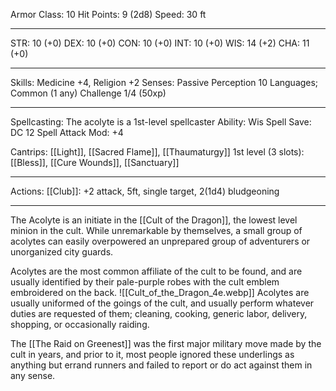 Armor Class: 10
Hit Points: 9 (2d8)
Speed: 30 ft

---
STR: 10 (+0)
DEX: 10 (+0)
CON: 10 (+0)
INT: 10 (+0)
WIS: 14 (+2)
CHA: 11 (+0)

---
Skills: Medicine +4, Religion +2
Senses: Passive Perception 10
Languages; Common (1 any)
Challenge 1/4 (50xp)

---
Spellcasting: The acolyte is a 1st-level spellcaster
Ability: Wis
Spell Save: DC 12
Spell Attack Mod: +4

Cantrips: [[Light]], [[Sacred Flame]], [[Thaumaturgy]]
1st level (3 slots): [[Bless]], [[Cure Wounds]], [[Sanctuary]]

---
Actions:
[[Club]]: +2 attack, 5ft, single target, 2(1d4) bludgeoning

---
The Acolyte is an initiate in the [[Cult of the Dragon]], the lowest level minion in the cult. While unremarkable by themselves, a small group of acolytes can easily overpowered an unprepared group of adventurers or unorganized city guards. 

Acolytes are the most common affiliate of the cult to be found, and are usually identified by their pale-purple robes with the cult emblem embroidered on the back. 
![[Cult_of_the_Dragon_4e.webp]]
Acolytes are usually uniformed of the goings of the cult, and usually perform whatever duties are requested of them; cleaning, cooking, generic labor, delivery, shopping, or occasionally raiding. 

The [[The Raid on Greenest]] was the first major military move made by the cult in years, and prior to it, most people ignored these underlings as anything but errand runners and failed to report or do act against them in any sense. 